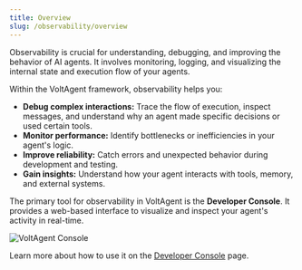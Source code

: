 ```yaml
---
title: Overview
slug: /observability/overview
---
```


Observability is crucial for understanding, debugging, and improving the behavior of AI agents. It involves monitoring, logging, and visualizing the internal state and execution flow of your agents.

Within the VoltAgent framework, observability helps you:

- **Debug complex interactions:** Trace the flow of execution, inspect messages, and understand why an agent made specific decisions or used certain tools.
- **Monitor performance:** Identify bottlenecks or inefficiencies in your agent's logic.
- **Improve reliability:** Catch errors and unexpected behavior during development and testing.
- **Gain insights:** Understand how your agent interacts with tools, memory, and external systems.

The primary tool for observability in VoltAgent is the **Developer Console**. It provides a web-based interface to visualize and inspect your agent's activity in real-time.

![VoltAgent Console](https://cdn.voltagent.dev/readme/demo.gif)

Learn more about how to use it on the [Developer Console](./developer-console.md) page.
